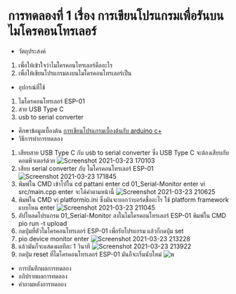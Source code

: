# การทดลองที่ 1 เรื่อง การเขียนโปรแกรมเพื่อรันบนไมโครคอนโทรเลอร์
* วัตถุประสงค์
 1. เพื่อให้เข้าใจว่าไมโครคอนโทรเลอร์คืออะไร
 2. เพื่อให้เขียนโปรแกรมลงบนไมโครคอนโทรเลอร์เป็น
* อุปกรณ์ที่ใช้
 1. ไมโครคอนโทรเลอร์ ESP-01
 2. สาย USB Type C
 3. usb to serial converter
* ศึกษาข้อมูลเบื้องต้น 
 [การเขียนโปรแกรมเบื้องต้นกับ arduino c+](https://www.myarduino.net/article/5/%E0%B8%81%E0%B8%B2%E0%B8%A3%E0%B9%80%E0%B8%82%E0%B8%B5%E0%B8%A2%E0%B8%99%E0%B9%82%E0%B8%9B%E0%B8%A3%E0%B9%81%E0%B8%81%E0%B8%A3%E0%B8%A1%E0%B9%80%E0%B8%9A%E0%B8%B7%E0%B9%89%E0%B8%AD%E0%B8%87%E0%B8%95%E0%B9%89%E0%B8%99%E0%B8%81%E0%B8%B1%E0%B8%9A-arduino-c-%E0%B9%82%E0%B8%84%E0%B8%A3%E0%B8%87%E0%B8%AA%E0%B8%A3%E0%B9%89%E0%B8%B2%E0%B8%87%E0%B9%82%E0%B8%9B%E0%B8%A3%E0%B9%81%E0%B8%81%E0%B8%A3%E0%B8%A1%E0%B8%82%E0%B8%AD%E0%B8%87-arduino)
* วิธีการทำการทดลอง
 1. เสียบสาย  USB Type C กับ usb to serial converter ซึ่ง USB Type C จะต้องเสียบกับคอมพิวเตอร์ด้วย ![Screenshot 2021-03-23 170103](https://user-images.githubusercontent.com/80879651/112130563-30666080-8bfb-11eb-992b-63e670a0a90b.png)
 2. เสียบ serial converter กับ ไมโครคอนโทรเลอร์ ESP-01 ![Screenshot 2021-03-23 171845](https://user-images.githubusercontent.com/80879651/112131305-02cde700-8bfc-11eb-8b15-c8921da5ceea.png)
 3. พิมพ์ใน CMD เข้าไปใน cd pattani enter cd 01_Serial-Monitor enter vi src/main.cpp enter  จะได้ค่าตามหน้านี้ ![Screenshot 2021-03-23 210625](https://user-images.githubusercontent.com/80879651/112159364-aa0e4680-8c1b-11eb-8436-4b6175be50f7.png)
 4. พิมพ์ใน CMD vi platformio.ini ซึ่งมันจะบอกว่าบอร์ดชื่ออะไร ใช้ platform framework แบบไหน enter 
![Screenshot 2021-03-23 211045](https://user-images.githubusercontent.com/80879651/112159995-4f291f00-8c1c-11eb-9e81-dbbb1a52458e.png)
 5. อัปโหลดโปรแกรม 01_Serial-Monitor ลงในไมโครคอนโทรเลอร์ ESP-01 พิมพ์ใน CMD pio run -t upload 
 6. กดปุ่มที่ตัวไมโครคอนโทรเลอร์ ESP-01 เพื่อรับโปรแกรม แล้วก็กดปุ่ม set 
 7. pio device monitor enter
![Screenshot 2021-03-23 213228](https://user-images.githubusercontent.com/80879651/112163446-a086dd80-8c1f-11eb-83fa-5d72b628303d.png)
 8. แล้วมันก็จะแสดงผลทีละ 1 วินาที 
![Screenshot 2021-03-23 213922](https://user-images.githubusercontent.com/80879651/112164184-420e2f00-8c20-11eb-802e-3b9903ed6200.png)
 9. กดปุ่ม reset ที่ไมโครคอนโทรเลอร์ ESP-01 มันก็จะเริ่มนับใหม่ ![พ](https://user-images.githubusercontent.com/80879651/112164565-91545f80-8c20-11eb-9e22-37a61bc2bb36.png)
* การบันทึกผลการทดลอง
* อภิปรายผลการทดลอง
* คำถามหลังการทดลอง

 

